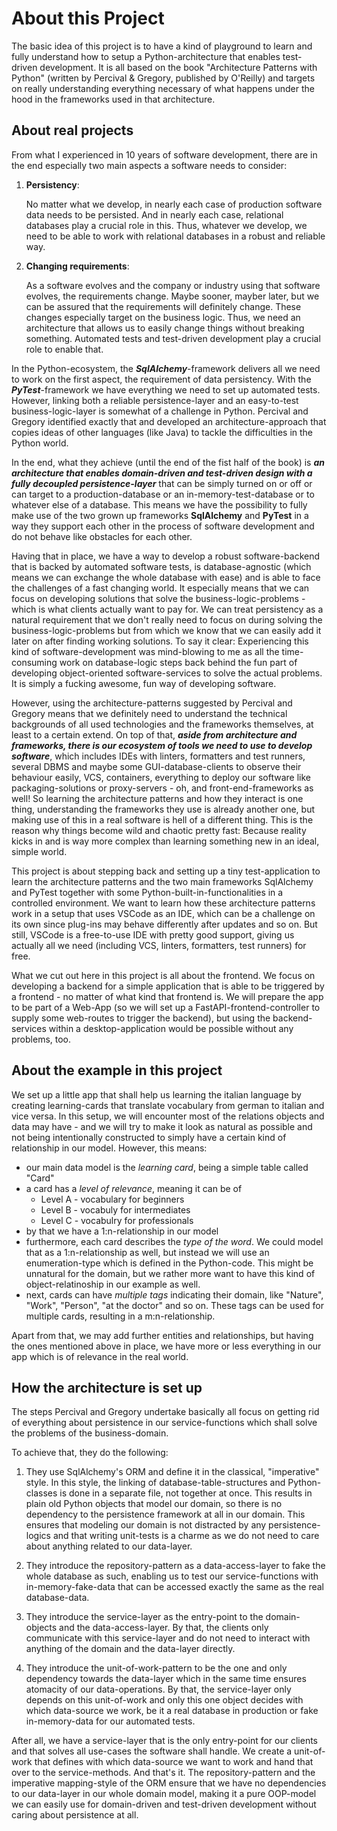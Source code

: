 # About this Project

The basic idea of this project is to have a kind of playground to learn and fully understand how to setup a Python-architecture that enables test-driven development. It is all based on the book "Architecture Patterns with Python" (written by Percival & Gregory, published by O'Reilly) and targets on really understanding everything necessary of what happens under the hood in the frameworks used in that architecture.

## About real projects

From what I experienced in 10 years of software development, there are in the end especially two main aspects a software needs to consider:

1) **Persistency**:
   
   No matter what we develop, in nearly each case of production software data needs to be persisted. And in nearly each case, relational databases play a crucial role in this. Thus, whatever we develop, we need to be able to work with relational databases in a robust and reliable way.

2) **Changing requirements**:

   As a software evolves and the company or industry using that software evolves, the requirements change. Maybe sooner, mayber later, but we can be assured that the requirements will definitely change. These changes especially target on the business logic. Thus, we need an architecture that allows us to easily change things without breaking something. Automated tests and test-driven development play a crucial role to enable that.

In the Python-ecosystem, the ***SqlAlchemy***-framework delivers all we need to work on the first aspect, the requirement of data persistency. With the ***PyTest***-framework we have everything we need to set up automated tests. However, linking both a reliable persistence-layer and an easy-to-test business-logic-layer is somewhat of a challenge in Python. Percival and Gregory identified exactly that and developed an architecture-approach that copies ideas of other languages (like Java) to tackle the difficulties in the Python world.

In the end, what they achieve (until the end of the fist half of the book) is ***an architecture that enables domain-driven and test-driven design with a fully decoupled persistence-layer*** that can be simply turned on or off or can target to a production-database or an in-memory-test-database or to whatever else of a database. This means we have the possibility to fully make use of the two grown up frameworks **SqlAlchemy** and **PyTest** in a way they support each other in the process of software development and do not behave like obstacles for each other.

Having that in place, we have a way to develop a robust software-backend that is backed by automated software tests, is database-agnostic (which means we can exchange the whole database with ease) and is able to face the challenges of a fast changing world. It especially means that we can focus on developing solutions that solve the business-logic-problems - which is what clients actually want to pay for. We can treat persistency as a natural requirement that we don't really need to focus on during solving the business-logic-problems but from which we know that we can easily add it later on after finding working solutions. To say it clear: Experiencing this kind of software-development was mind-blowing to me as all the time-consuming work on database-logic steps back behind the fun part of developing object-oriented software-services to solve the actual problems. It is simply a fucking awesome, fun way of developing software.

However, using the architecture-patterns suggested by Percival and Gregory means that we definitely need to understand the technical backgrounds of all used technologies and the frameworks themselves, at least to a certain extend. On top of that, ***aside from architecture and frameworks, there is our ecosystem of tools we need to use to develop software***, which includes IDEs with linters, formatters and test runners, several DBMS and maybe some GUI-database-clients to observe their behaviour easily, VCS, containers, everything to deploy our software like packaging-solutions or proxy-servers - oh, and front-end-frameworks as well! So learning the architecture patterns and how they interact is one thing, understanding the frameworks they use is already another one, but making use of this in a real software is hell of a different thing. This is the reason why things become wild and chaotic pretty fast: Because reality kicks in and is way more complex than learning something new in an ideal, simple world.

This project is about stepping back and setting up a tiny test-application to learn the architecture patterns and the two main frameworks SqlAlchemy and PyTest together with some Python-built-in-functionalities in a controlled environment. We want to learn how these architecture patterns work in a setup that uses VSCode as an IDE, which can be a challenge on its own since plug-ins may behave differently after updates and so on. But still, VSCode is a free-to-use IDE with pretty good support, giving us actually all we need (including VCS, linters, formatters, test runners) for free.

What we cut out here in this project is all about the frontend. We focus on developing a backend for a simple application that is able to be triggered by a frontend - no matter of what kind that frontend is. We will prepare the app to be part of a Web-App (so we will set up a FastAPI-frontend-controller to supply some web-routes to trigger the backend), but using the backend-services within a desktop-application would be possible without any problems, too.

## About the example in this project

We set up a little app that shall help us learning the italian language by creating learning-cards that translate vocabulary from german to italian and vice versa. In this setup, we will encounter most of the relations objects and data may have - and we will try to make it look as natural as possible and not being intentionally constructed to simply have a certain kind of relationship in our model. However, this means:

- our main data model is the *learning card*, being a simple table called "Card"
- a card has a *level of relevance*, meaning it can be of 
   - Level A - vocabulary for beginners
   - Level B - vocabuly for intermediates
   - Level C - vocabulry for professionals
- by that we have a 1:n-relationship in our model
- furthermore, each card describes the *type of the word*. We could model that as a 1:n-relationship as well, but instead we will use an enumeration-type which is defined in the Python-code. This might be unnatural for the domain, but we rather more want to have this kind of object-relatinoship in our example as well.
- next, cards can have *multiple tags* indicating their domain, like "Nature", "Work", "Person", "at the doctor" and so on. These tags can be used for multiple cards, resulting in a m:n-relationship.

Apart from that, we may add further entities and relationships, but having the ones mentioned above in place, we have more or less everything in our app which is of relevance in the real world.

## How the architecture is set up

The steps Percival and Gregory undertake basically all focus on getting rid of everything about persistence in our service-functions which shall solve the problems of the business-domain.

To achieve that, they do the following:

1) They use SqlAlchemy's ORM and define it in the classical, "imperative" style. In this style, the linking of database-table-structures and Python-classes is done in a separate file, not together at once. This results in plain old Python objects that model our domain, so there is no dependency to the persistence framework at all in our domain. This ensures that modeling our domain is not distracted by any persistence-logics and that writing unit-tests is a charme as we do not need to care about anything related to our data-layer.

2) They introduce the repository-pattern as a data-access-layer to fake the whole database as such, enabling us to test our service-functions with in-memory-fake-data that can be accessed exactly the same as the real database-data.

3) They introduce the service-layer as the entry-point to the domain-objects and the data-access-layer. By that, the clients only communicate with this service-layer and do not need to interact with anything of the domain and the data-layer directly.

4) They introduce the unit-of-work-pattern to be the one and only dependency towards the data-layer which in the same time ensures atomacity of our data-operations. By that, the service-layer only depends on this unit-of-work and only this one object decides with which data-source we work, be it a real database in production or fake in-memory-data for our automated tests.

After all, we have a service-layer that is the only entry-point for our clients and that solves all use-cases the software shall handle. We create a unit-of-work that defines with which data-source we want to work and hand that over to the service-methods. And that's it. The repository-pattern and the imperative mapping-style of the ORM ensure that we have no dependencies to our data-layer in our whole domain model, making it a pure OOP-model we can easily use for domain-driven and test-driven development without caring about persistence at all.